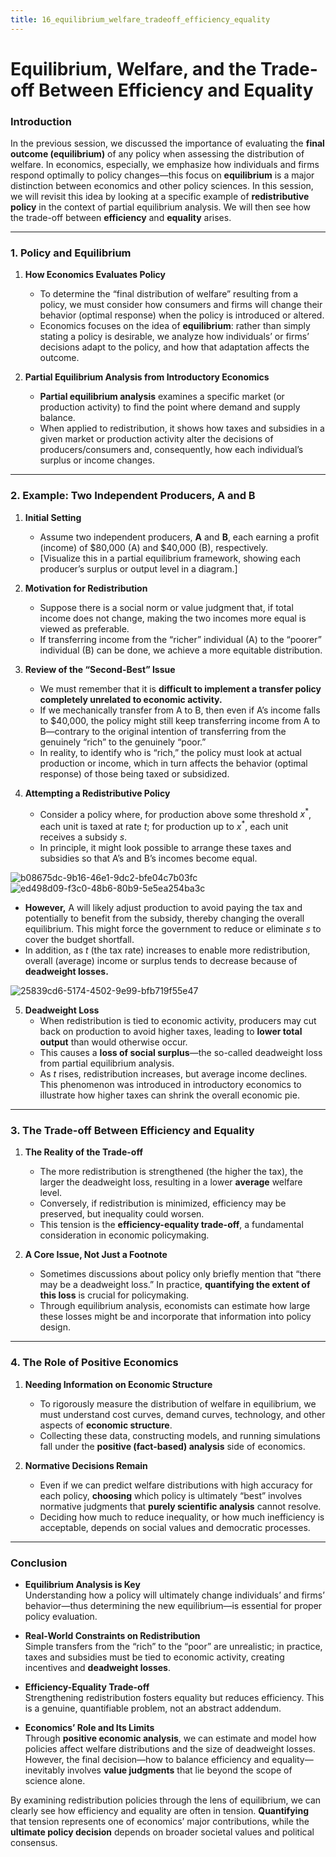 ```yaml
---
title: 16_equilibrium_welfare_tradeoff_efficiency_equality
---
```


# Equilibrium, Welfare, and the Trade-off Between Efficiency and Equality

### Introduction
In the previous session, we discussed the importance of evaluating the **final outcome (equilibrium)** of any policy when assessing the distribution of welfare. In economics, especially, we emphasize how individuals and firms respond optimally to policy changes—this focus on **equilibrium** is a major distinction between economics and other policy sciences. In this session, we will revisit this idea by looking at a specific example of **redistributive policy** in the context of partial equilibrium analysis. We will then see how the trade-off between **efficiency** and **equality** arises.

---

### 1. Policy and Equilibrium

1. **How Economics Evaluates Policy**  
   - To determine the “final distribution of welfare” resulting from a policy, we must consider how consumers and firms will change their behavior (optimal response) when the policy is introduced or altered.  
   - Economics focuses on the idea of **equilibrium**: rather than simply stating a policy is desirable, we analyze how individuals’ or firms’ decisions adapt to the policy, and how that adaptation affects the outcome.

2. **Partial Equilibrium Analysis from Introductory Economics**  
   - **Partial equilibrium analysis** examines a specific market (or production activity) to find the point where demand and supply balance.  
   - When applied to redistribution, it shows how taxes and subsidies in a given market or production activity alter the decisions of producers/consumers and, consequently, how each individual’s surplus or income changes.

---

### 2. Example: Two Independent Producers, A and B

1. **Initial Setting**  
   - Assume two independent producers, **A** and **B**, each earning a profit (income) of \$80,000 (A) and \$40,000 (B), respectively.  
   - [Visualize this in a partial equilibrium framework, showing each producer’s surplus or output level in a diagram.]

2. **Motivation for Redistribution**  
   - Suppose there is a social norm or value judgment that, if total income does not change, making the two incomes more equal is viewed as preferable.  
   - If transferring income from the “richer” individual (A) to the “poorer” individual (B) can be done, we achieve a more equitable distribution.

3. **Review of the “Second-Best” Issue**  
   - We must remember that it is **difficult to implement a transfer policy completely unrelated to economic activity.**  
   - If we mechanically transfer from A to B, then even if A’s income falls to \$40,000, the policy might still keep transferring income from A to B—contrary to the original intention of transferring from the genuinely “rich” to the genuinely “poor.”  
   - In reality, to identify who is “rich,” the policy must look at actual production or income, which in turn affects the behavior (optimal response) of those being taxed or subsidized.

4. **Attempting a Redistributive Policy**  
   - Consider a policy where, for production above some threshold $x^*$, each unit is taxed at rate $t$; for production up to $x^*$, each unit receives a subsidy $s$.  
   - In principle, it might look possible to arrange these taxes and subsidies so that A’s and B’s incomes become equal.  

![b08675dc-9b16-46e1-9dc2-bfe04c7b03fc](https://hackmd.io/_uploads/B12O3bDnJg.png)
![ed498d09-f3c0-48b6-80b9-5e5ea254ba3c](https://hackmd.io/_uploads/S15t3bw3yl.png)


   - **However,** A will likely adjust production to avoid paying the tax and potentially to benefit from the subsidy, thereby changing the overall equilibrium. This might force the government to reduce or eliminate $s$ to cover the budget shortfall.  
   - In addition, as $t$ (the tax rate) increases to enable more redistribution, overall (average) income or surplus tends to decrease because of **deadweight losses.**

![25839cd6-5174-4502-9e99-bfb719f55e47](https://hackmd.io/_uploads/Hyy0n-w21x.gif)


5. **Deadweight Loss**  
   - When redistribution is tied to economic activity, producers may cut back on production to avoid higher taxes, leading to **lower total output** than would otherwise occur.  
   - This causes a **loss of social surplus**—the so-called deadweight loss from partial equilibrium analysis.  
   - As $t$ rises, redistribution increases, but average income declines. This phenomenon was introduced in introductory economics to illustrate how higher taxes can shrink the overall economic pie.

---

### 3. The Trade-off Between Efficiency and Equality

1. **The Reality of the Trade-off**  
   - The more redistribution is strengthened (the higher the tax), the larger the deadweight loss, resulting in a lower **average** welfare level.  
   - Conversely, if redistribution is minimized, efficiency may be preserved, but inequality could worsen.  
   - This tension is the **efficiency-equality trade-off**, a fundamental consideration in economic policymaking.

2. **A Core Issue, Not Just a Footnote**  
   - Sometimes discussions about policy only briefly mention that “there may be a deadweight loss.” In practice, **quantifying the extent of this loss** is crucial for policymaking.  
   - Through equilibrium analysis, economists can estimate how large these losses might be and incorporate that information into policy design.

---

### 4. The Role of Positive Economics

1. **Needing Information on Economic Structure**  
   - To rigorously measure the distribution of welfare in equilibrium, we must understand cost curves, demand curves, technology, and other aspects of **economic structure**.  
   - Collecting these data, constructing models, and running simulations fall under the **positive (fact-based) analysis** side of economics.

2. **Normative Decisions Remain**  
   - Even if we can predict welfare distributions with high accuracy for each policy, **choosing** which policy is ultimately “best” involves normative judgments that **purely scientific analysis** cannot resolve.  
   - Deciding how much to reduce inequality, or how much inefficiency is acceptable, depends on social values and democratic processes.

---

### Conclusion

- **Equilibrium Analysis is Key**  
  Understanding how a policy will ultimately change individuals’ and firms’ behavior—thus determining the new equilibrium—is essential for proper policy evaluation.

- **Real-World Constraints on Redistribution**  
  Simple transfers from the “rich” to the “poor” are unrealistic; in practice, taxes and subsidies must be tied to economic activity, creating incentives and **deadweight losses**.

- **Efficiency-Equality Trade-off**  
  Strengthening redistribution fosters equality but reduces efficiency. This is a genuine, quantifiable problem, not an abstract addendum.

- **Economics’ Role and Its Limits**  
  Through **positive economic analysis**, we can estimate and model how policies affect welfare distributions and the size of deadweight losses. However, the final decision—how to balance efficiency and equality—inevitably involves **value judgments** that lie beyond the scope of science alone.

By examining redistribution policies through the lens of equilibrium, we can clearly see how efficiency and equality are often in tension. **Quantifying** that tension represents one of economics’ major contributions, while the **ultimate policy decision** depends on broader societal values and political consensus.